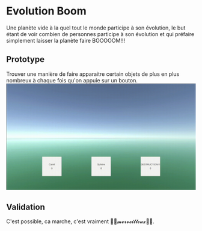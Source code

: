 # Evolution Boom
Une planète vide à la quel tout le monde participe à son évolution, le but étant de voir combien de personnes participe à son évolution et qui préfaire simplement laisser la planète faire BOOOOOM!!!

## Prototype
Trouver une manière de faire apparaitre certain objets de plus en plus nombreux à chaque fois qu'on appuie sur un bouton.
![prototype](images/presentation/prototype.gif)

## Validation
C'est possible, ca marche, c'est vraiment 🌈🦄𝓶𝓮𝓻𝓿𝓮𝓲𝓵𝓵𝓮𝓾𝔁🦄🌈.
